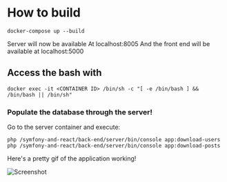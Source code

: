 # How to build

`docker-compose up --build`

Server will now be available At localhost:8005
And the front end will be available at localhost:5000
## Access the bash with

`docker exec -it <CONTAINER ID> /bin/sh -c "[ -e /bin/bash ] && /bin/bash || /bin/sh"`

### Populate the database through the server!

Go to the server container and execute:

`php /symfony-and-react/back-end/server/bin/console app:download-users`
`php /symfony-and-react/back-end/server/bin/console app:download-posts`

Here's a pretty gif of the application working!


![Screenshot](pretty.gif)